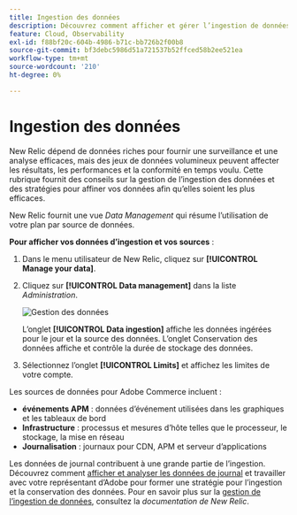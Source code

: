 ```yaml
---
title: Ingestion des données
description: Découvrez comment afficher et gérer l’ingestion de données Commerce dans New Relic.
feature: Cloud, Observability
exl-id: f88bf20c-604b-4986-b71c-bb726b2f00b8
source-git-commit: bf3debc5986d51a721537b52ffced58b2ee521ea
workflow-type: tm+mt
source-wordcount: '210'
ht-degree: 0%

---
```


# Ingestion des données

New Relic dépend de données riches pour fournir une surveillance et une analyse efficaces, mais des jeux de données volumineux peuvent affecter les résultats, les performances et la conformité en temps voulu. Cette rubrique fournit des conseils sur la gestion de l’ingestion des données et des stratégies pour affiner vos données afin qu’elles soient les plus efficaces.

New Relic fournit une vue _Data Management_ qui résume l’utilisation de votre plan par source de données.

**Pour afficher vos données d’ingestion et vos sources** :

1. Dans le menu utilisateur de New Relic, cliquez sur **[!UICONTROL Manage your data]**.
1. Cliquez sur **[!UICONTROL Data management]** dans la liste _Administration_.

   ![Gestion des données](../../assets/new-relic/data-ingestion.png)

   L’onglet **[!UICONTROL Data ingestion]** affiche les données ingérées pour le jour et la source des données.
L’onglet Conservation des données affiche et contrôle la durée de stockage des données.

1. Sélectionnez l’onglet **[!UICONTROL Limits]** et affichez les limites de votre compte.

Les sources de données pour Adobe Commerce incluent :

- **événements APM** : données d’événement utilisées dans les graphiques et les tableaux de bord
- **Infrastructure** : processus et mesures d’hôte telles que le processeur, le stockage, la mise en réseau
- **Journalisation** : journaux pour CDN, APM et serveur d’applications

Les données de journal contribuent à une grande partie de l’ingestion. Découvrez comment [afficher et analyser les données de journal](log-management.md#view-and-analyze-log-data) et travailler avec votre représentant d’Adobe pour former une stratégie pour l’ingestion et la conservation des données. Pour en savoir plus sur la [gestion de l’ingestion de données](https://docs.newrelic.com/docs/data-apis/manage-data/manage-data-coming-new-relic/), consultez la _documentation de New Relic_.
